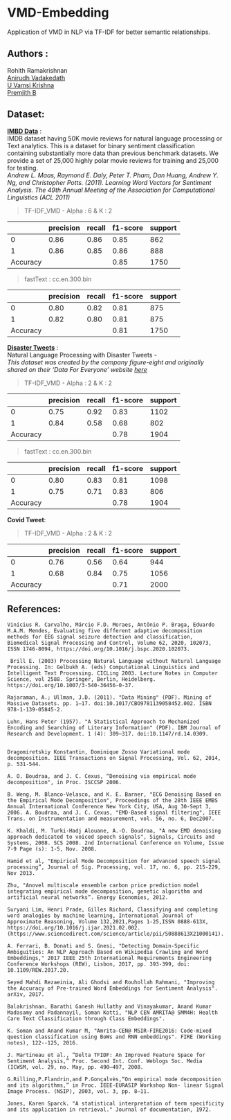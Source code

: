 # VMD-Embedding  
Application of VMD in NLP via TF-IDF for better semantic relationships.  

## Authors :  
Rohith Ramakrishnan  
[Anirudh Vadakedath](https://github.com/anirudhv14)  
[U Vamsi Krishna](https://github.com/vamsi1609)  
[Premjith B](https://github.com/premjithb)

## Dataset:  

[**IMBD Data**](https://www.kaggle.com/lakshmi25npathi/imdb-dataset-of-50k-movie-reviews) :  
  IMDB dataset having 50K movie reviews for natural language processing or Text analytics.
  This is a dataset for binary sentiment classification containing substantially more data than previous benchmark datasets. We provide a set of 25,000 highly polar movie reviews    for training and 25,000 for testing.   
  *Andrew L. Maas, Raymond E. Daly, Peter T. Pham, Dan Huang, Andrew Y. Ng, and Christopher Potts. (2011). Learning Word Vectors for Sentiment Analysis. The 49th Annual Meeting of   the Association for Computational Linguistics (ACL 2011)* 

 > TF-IDF_VMD - Alpha : 6 & K : 2  
 
  |          | precision | recall | f1-score | support |
  |----------|-----------|--------|----------|---------|
  | 0        | 0.86      | 0.86   | 0.85     | 862     |
  | 1        | 0.86      | 0.85   | 0.86     | 888     |
  | Accuracy |           |        | 0.85     | 1750    |  
  
  > fastText : cc.en.300.bin   
  
  |          | precision | recall | f1-score | support |
  |----------|-----------|--------|----------|---------|
  | 0        | 0.80      | 0.82   | 0.81     | 875     |
  | 1        | 0.82      | 0.80   | 0.81     | 875     |
  | Accuracy |           |        | 0.81     | 1750    |   

[**Disaster Tweets**](https://www.kaggle.com/c/nlp-getting-started) :  
Natural Language Processing with Disaster Tweets  -  
*This dataset was created by the company figure-eight and originally shared on their ‘Data For Everyone’ website [here](https://www.figure-eight.com/data-for-everyone/)*

 > TF-IDF_VMD - Alpha : 2 & K : 2  
 
  |          | precision | recall | f1-score | support |
  |----------|-----------|--------|----------|---------|
  | 0        | 0.75      | 0.92   | 0.83     | 1102    |
  | 1        | 0.84      | 0.58   | 0.68     | 802     |
  | Accuracy |           |        | 0.78     | 1904    |  
  
  > fastText : cc.en.300.bin   
 
  |          | precision | recall | f1-score | support |
  |----------|-----------|--------|----------|---------|
  | 0        | 0.80      | 0.83   | 0.81     | 1098    |
  | 1        | 0.75      | 0.71   | 0.83     | 806     |
  | Accuracy |           |        | 0.78     | 1904    |  
  
  **Covid Tweet**:
   > TF-IDF_VMD - Alpha : 2 & K : 2  
 
  |          | precision | recall | f1-score | support |
  |----------|-----------|--------|----------|---------|
  | 0        | 0.76      | 0.56   | 0.64     | 944     |
  | 1        | 0.68      | 0.84   | 0.75     | 1056    |
  | Accuracy |           |        | 0.71     | 2000    |  

## References:  
```
Vinícius R. Carvalho, Márcio F.D. Moraes, Antônio P. Braga, Eduardo M.A.M. Mendes, Evaluating five different adaptive decomposition methods for EEG signal seizure detection and classification, Biomedical Signal Processing and Control, Volume 62, 2020, 102073, ISSN 1746-8094, https://doi.org/10.1016/j.bspc.2020.102073.   

 Brill E. (2003) Processing Natural Language without Natural Language Processing. In: Gelbukh A. (eds) Computational Linguistics and Intelligent Text Processing. CICLing 2003. Lecture Notes in Computer Science, vol 2588. Springer, Berlin, Heidelberg. https://doi.org/10.1007/3-540-36456-0-37. 

Rajaraman, A.; Ullman, J.D. (2011). "Data Mining" (PDF). Mining of Massive Datasets. pp. 1–17. doi:10.1017/CBO9781139058452.002. ISBN 978-1-139-05845-2.  

Luhn, Hans Peter (1957). "A Statistical Approach to Mechanized Encoding and Searching of Literary Information" (PDF). IBM Journal of Research and Development. 1 (4): 309–317. doi:10.1147/rd.14.0309.  


Dragomiretskiy Konstantin, Dominique Zosso Variational mode decomposition. IEEE Transactions on Signal Processing, Vol. 62, 2014, p. 531-544.  

A. O. Boudraa, and J. C. Cexus, “Denoising via empirical mode decomposition", in Proc. ISCCSP 2006.  

B. Weng, M. Blanco-Velasco, and K. E. Barner, "ECG Denoising Based on the Empirical Mode Decomposition", Proceedings of the 28th IEEE EMBS Annual International Conference New York City, USA, Aug 30-Sept 3, 2006. A. Boudraa, and J. C. Cexus, "EMD-Based signal filtering", IEEE Trans. on Instrumentation and measurement, vol. 56, no. 6, Dec2007.  

K. Khaldi, M. Turki-Hadj Alouane, A.-O. Boudraa, "A new EMD denoising approach dedicated to voiced speech signals", Signals, Circuits and Systems, 2008. SCS 2008. 2nd International Conference on Volume, Issue 7-9 Page (s): 1-5, Nov. 2008.  

Hamid et al, "Empirical Mode Decomposition for advanced speech signal processing”, Journal of Sig. Processing, vol. 17, no. 6, pp. 215-229, Nov 2013.  

Zhu, "Anovel multiscale ensemble carbon price prediction model integrating empirical mode decomposition, genetic algorithm and artificial neural networks”. Energy Economies, 2012.  

Suryani Lim, Henri Prade, Gilles Richard, Classifying and completing word analogies by machine learning, International Journal of Approximate Reasoning, Volume 132,2021,Pages 1-25,ISSN 0888-613X, https://doi.org/10.1016/j.ijar.2021.02.002. (https://www.sciencedirect.com/science/article/pii/S0888613X21000141). 

A. Ferrari, B. Donati and S. Gnesi, "Detecting Domain-Specific Ambiguities: An NLP Approach Based on Wikipedia Crawling and Word Embeddings," 2017 IEEE 25th International Requirements Engineering Conference Workshops (REW), Lisbon, 2017, pp. 393-399, doi: 10.1109/REW.2017.20.  

Seyed Mahdi Rezaeinia, Ali Ghodsi and Rouhollah Rahmani, "Improving the Accuracy of Pre-trained Word Embeddings for Sentiment Analysis". arXiv, 2017.   

Balakrishnan, Barathi Ganesh Hullathy and Vinayakumar, Anand Kumar Madasamy and Padannayil, Soman Kotti, "NLP CEN AMRITA@ SMM4H: Health Care Text Classification through Class Embeddings".  

K. Soman and Anand Kumar M, "Amrita-CEN@ MSIR-FIRE2016: Code-mixed question classification using BoWs and RNN embeddings". FIRE (Working notes), 122--125, 2016.  

J. Martineau et al., “Delta TFIDF: An Improved Feature Space for Sentiment Analysis,” Proc. Second Int. Conf. Weblogs Soc. Media (ICWSM, vol. 29, no. May, pp. 490–497, 2008.  

G.Rilling,P.Flandrin,and P.Gonçalvès,“On empirical mode decomposition and its algorithms,” in Proc. IEEE-EURASIP Workshop Non- linear Signal Image Process. (NSIP), 2003, vol. 3, pp. 8–11.  

Jones, Karen Sparck. "A statistical interpretation of term specificity and its application in retrieval." Journal of documentation, 1972.
